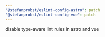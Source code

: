```yaml
---
"@stefanprobst/eslint-config-astro": patch
"@stefanprobst/eslint-config-vue": patch
---
```


disable type-aware lint rules in astro and vue
